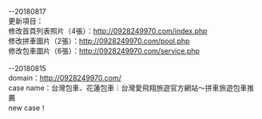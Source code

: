 --20180817<br>
更新項目：<br>
修改首頁列表照片（4張）：http://0928249970.com/index.php<br>
修改拼車圖片（2張）：http://0928249970.com/pool.php<br>
修改包車圖片（6張）：http://0928249970.com/service.php<br>
<br>
--20180815<br>
domain：http://0928249970.com/<br>
case name：台灣包車、花蓮包車｜台灣愛飛翔旅遊官方網站～拼車旅遊包車推薦<br>
new case！<br>
